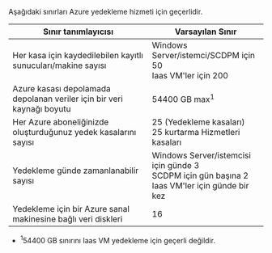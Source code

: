 Aşağıdaki sınırları Azure yedekleme hizmeti için geçerlidir.

| Sınır tanımlayıcısı | Varsayılan Sınır |
| --- | --- |
| Her kasa için kaydedilebilen kayıtlı sunucuları/makine sayısı |Windows Server/istemci/SCDPM için 50 <br/> Iaas VM'ler için 200 |
| Azure kasası depolamada depolanan veriler için bir veri kaynağı boyutu |54400 GB max<sup>1</sup> |
| Her Azure aboneliğinizde oluşturduğunuz yedek kasalarını sayısı |25 (Yedekleme kasaları) <br/> 25 kurtarma Hizmetleri kasaları |
| Yedekleme günde zamanlanabilir sayısı |Windows Server/istemcisi için günde 3 <br/> SCDPM için gün başına 2 <br/> Iaas VM'ler için günde bir kez |
| Yedekleme için bir Azure sanal makinesine bağlı veri diskleri |16 |

* <sup>1</sup>54400 GB sınırını Iaas VM yedekleme için geçerli değildir.

